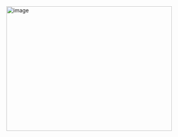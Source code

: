 <img width="431" height="326" alt="image" src="https://github.com/user-attachments/assets/365c9a27-5ca7-449e-9620-7cb2614d8990" />

